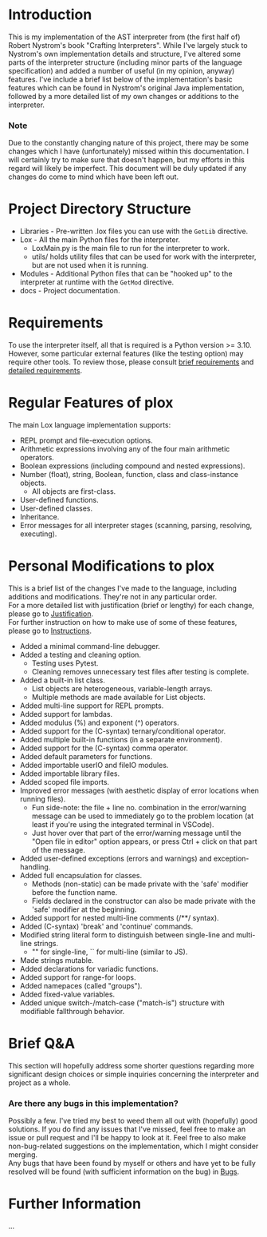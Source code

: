 # Introduction
This is my implementation of the AST interpreter from (the first half of) Robert Nystrom's book "Crafting Interpreters". While I've largely stuck to Nystrom's own implementation details and structure, I've altered some parts of the interpreter structure (including minor parts of the language specification) and added a number of useful (in my opinion, anyway) features.
I've include a brief list below of the implementation's basic features which can be found in Nystrom's original Java implementation, followed by a more detailed list of my own changes or additions to the interpreter.
### Note
Due to the constantly changing nature of this project, there may be some changes which I have (unfortunately) missed within this documentation. I will certainly try to make sure that doesn't happen, but my efforts in this regard will likely be imperfect. This document will be duly updated if any changes do come to mind which have been left out.

# Project Directory Structure
* Libraries - Pre-written .lox files you can use with the ```GetLib``` directive.
* Lox - All the main Python files for the interpreter.
    * LoxMain.py is the main file to run for the interpreter to work.
    * utils/ holds utility files that can be used for work with the interpreter, but are not used when it is running.
* Modules - Additional Python files that can be "hooked up" to the interpreter at runtime with the ```GetMod``` directive.
* docs - Project documentation.

# Requirements
To use the interpreter itself, all that is required is a Python version >= 3.10.\
However, some particular external features (like the testing option) may require other tools. To review those, please consult [brief requirements](./requirements.in) and [detailed requirements](./requirements.txt).

# Regular Features of plox
The main Lox language implementation supports:
* REPL prompt and file-execution options.
* Arithmetic expressions involving any of the four main arithmetic operators.
* Boolean expressions (including compound and nested expressions).
* Number (float), string, Boolean, function, class and class-instance objects.
  * All objects are first-class.
* User-defined functions.
* User-defined classes.
* Inheritance.
* Error messages for all interpreter stages (scanning, parsing, resolving, executing).

# Personal Modifications to plox
This is a brief list of the changes I've made to the language, including additions and modifications. They're not in any particular order.\
For a more detailed list with justification (brief or lengthy) for each change, please go to [Justification](./docs/Justification.md).\
For further instruction on how to make use of some of these features, please go to [Instructions](./docs/Instructions.md).
* Added a minimal command-line debugger.
* Added a testing and cleaning option.
    * Testing uses Pytest.
    * Cleaning removes unnecessary test files after testing is complete.
* Added a built-in list class.
    * List objects are heterogeneous, variable-length arrays.
    * Multiple methods are made available for List objects.
* Added multi-line support for REPL prompts.
* Added support for lambdas.
* Added modulus (%) and exponent (^) operators.
* Added support for the (C-syntax) ternary/conditional operator.
* Added multiple built-in functions (in a separate environment).
* Added support for the (C-syntax) comma operator.
* Added default parameters for functions.
* Added importable userIO and fileIO modules.
* Added importable library files.
* Added scoped file imports.
* Improved error messages (with aesthetic display of error locations when running files).
    * Fun side-note: the file + line no. combination in the error/warning message can be used to immediately go to the problem location (at least if you're using the integrated terminal in VSCode).
    * Just hover over that part of the error/warning message until the "Open file in editor" option appears, or press Ctrl + click on that part of the message.
* Added user-defined exceptions (errors and warnings) and exception-handling.
* Added full encapsulation for classes.
    * Methods (non-static) can be made private with the 'safe' modifier before the function name.
    * Fields declared in the constructor can also be made private with the 'safe' modifier at the beginning.
* Added support for nested multi-line comments (/**/ syntax).
* Added (C-syntax) 'break' and 'continue' commands.
* Modified string literal form to distinguish between single-line and multi-line strings.
    * "" for single-line, `` for multi-line (similar to JS).
* Made strings mutable.
* Added declarations for variadic functions.
* Added support for range-for loops.
* Added namepaces (called "groups").
* Added fixed-value variables.
* Added unique switch-/match-case ("match-is") structure with modifiable fallthrough behavior.

# Brief Q&A
This section will hopefully address some shorter questions regarding more significant design choices or simple inquiries concerning the interpreter and project as a whole.

### Are there any bugs in this implementation?
Possibly a few. I've tried my best to weed them all out with (hopefully) good solutions. If you do find any issues that I've missed, feel free to make an issue or pull request and I'll be happy to look at it. Feel free to also make non-bug-related suggestions on the implementation, which I might consider merging.\
Any bugs that have been found by myself or others and have yet to be fully resolved will be found (with sufficient information on the bug) in [Bugs](./docs/Bugs.md).

# Further Information
...
